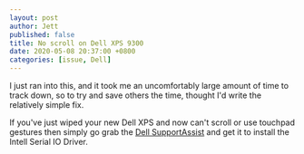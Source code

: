 ```yaml
---
layout: post
author: Jett
published: false
title: No scroll on Dell XPS 9300
date: 2020-05-08 20:37:00 +0800
categories: [issue, Dell]
---
```


I just ran into this, and it took me an uncomfortably large amount of time to track down, so to try and save others the time, thought I'd write the relatively simple fix.

If you've just wiped your new Dell XPS and now can't scroll or use touchpad gestures then simply go grab the [Dell SupportAssist](https://www.dell.com/support/contents/en-ai/article/product-support/self-support-knowledgebase/software-and-downloads/supportassist) and get it to install the Intell Serial IO Driver.

